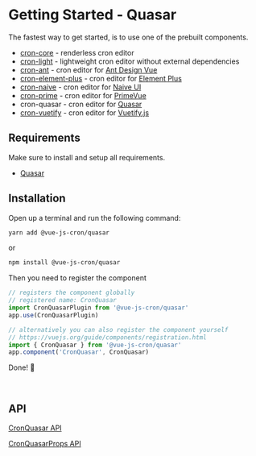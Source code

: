 <!-- Generated file -->
# Getting Started - Quasar

The fastest way to get started, is to use one of the prebuilt components.
- [cron-core](./getting-started-core) - renderless cron editor
- [cron-light](./getting-started-light) - lightweight cron editor without external dependencies
- [cron-ant](./getting-started-ant) - cron editor for [Ant Design Vue](https://antdv.com/)
- [cron-element-plus](./getting-started-element-plus) - cron editor for [Element Plus](https://element-plus.org/en-US/)
- [cron-naive](./getting-started-naive-ui) - cron editor for [Naive UI](https://www.naiveui.com)
- [cron-prime](./getting-started-prime) - cron editor for [PrimeVue](https://primevue.org/)
- cron-quasar - cron editor for [Quasar](https://quasar.dev/)
- [cron-vuetify](./getting-started-vuetify) - cron editor for [Vuetify.js](https://next.vuetifyjs.com/en/)


## Requirements

Make sure to install and setup all requirements.
- [Quasar](https://quasar.dev/start)

## Installation

Open up a terminal and run the following command:

```bash 
yarn add @vue-js-cron/quasar
```
or

```bash 
npm install @vue-js-cron/quasar
```

Then you need to register the component

```js
// registers the component globally
// registered name: CronQuasar
import CronQuasarPlugin from '@vue-js-cron/quasar'
app.use(CronQuasarPlugin)

// alternatively you can also register the component yourself
// https://vuejs.org/guide/components/registration.html
import { CronQuasar } from '@vue-js-cron/quasar'
app.component('CronQuasar', CronQuasar)
```

Done! 🚀

<br />

## API


[CronQuasar API](https://abichinger.github.io/vue-js-cron/typedoc/classes/_vue_js_cron_quasar.CronQuasar)

[CronQuasarProps API](https://abichinger.github.io/vue-js-cron/typedoc/interfaces/_vue_js_cron_quasar.CronQuasarProps)


